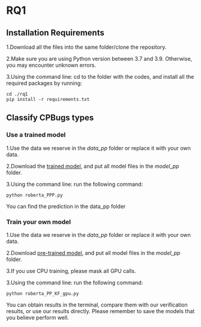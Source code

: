 # RQ1


## Installation Requirements

1.Download all the files into the same folder/clone the repository.

2.Make sure you are using Python version between 3.7 and 3.9. Otherwise, you may encounter unknown errors.

3.Using the command line: cd to the folder with the codes, and install all the required packages by running:
```
cd ./rq1
pip install -r requirements.txt
```
## Classify CPBugs types 

### Use a trained model
1.Use the data we reserve in the *data_pp* folder or replace it with your own data.

2.Download the [trained model](https://huggingface.co/BitMars/roberta_pp), and put all model files in the *model_pp* folder.

3.Using the command line: run the following command:
```
python roberta_PPP.py
```

You can find the prediction in the data_pp folder

### Train your own model

1.Use the data we reserve in the *data_pp* folder or replace it with your own data.

2.Download [pre-trained model](https://huggingface.co/FacebookAI/roberta-base), and put all model files in the *model_pp* folder.

3.If you use CPU training, please mask all GPU calls.

3.Using the command line: run the following command:
```
python roberta_PP_KF_gpu.py
```
You can obtain results in the terminal, compare them with our verification results, or use our results directly. Please remember to save the models that you believe perform well.

